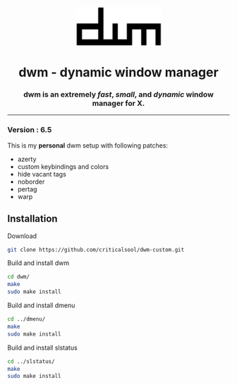 <div align="center">
  <img src="./dwm.png" width="195" height="90"/>

  # dwm - dynamic window manager
  ### dwm is an extremely ***fast***, ***small***, and ***dynamic*** window manager for X.

</div>

---
### Version : 6.5

This is my **personal** dwm setup with following patches:

- azerty
- custom keybindings and colors
- hide vacant tags
- noborder
- pertag
- warp

## Installation
Download
```bash
git clone https://github.com/criticalsool/dwm-custom.git
```
Build and install dwm
```bash
cd dwm/
make
sudo make install
```
Build and install dmenu
```bash
cd ../dmenu/
make
sudo make install
```
Build and install slstatus
```bash
cd ../slstatus/
make
sudo make install
```
